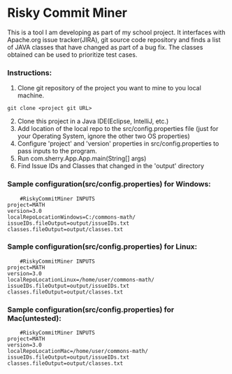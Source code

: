 # Risky Commit Miner
This is a tool I am developing as part of my school project. It interfaces with Apache.org issue tracker(JIRA), git source code repository and finds a list of JAVA classes that have changed as part of a bug fix. The classes obtained can be used to prioritize test cases.

### Instructions:
1. Clone git repository of the project you want to mine to you local machine.
```$xslt
git clone <project git URL>
```
2. Clone this project in a Java IDE(Eclipse, IntelliJ, etc.)
3. Add location of the local repo to the src/config.properties file (just for your Operating System, ignore the other two OS properties)
4. Configure 'project' and 'version' properties in src/config.properties to pass inputs to the program.
5. Run com.sherry.App.App.main(String[] args)
6. Find Issue IDs and Classes that changed in the 'output' directory  


### Sample configuration(src/config.properties) for Windows:
```
    #RiskyCommitMiner INPUTS
project=MATH
version=3.0
localRepoLocationWindows=C:/commons-math/
issueIDs.fileOutput=output/issueIDs.txt
classes.fileOutput=output/classes.txt
```

### Sample configuration(src/config.properties) for Linux:
```
    #RiskyCommitMiner INPUTS
project=MATH
version=3.0
localRepoLocationLinux=/home/user/commons-math/
issueIDs.fileOutput=output/issueIDs.txt
classes.fileOutput=output/classes.txt
```

### Sample configuration(src/config.properties) for Mac(untested):
```
    #RiskyCommitMiner INPUTS
project=MATH
version=3.0
localRepoLocationMac=/home/user/commons-math/
issueIDs.fileOutput=output/issueIDs.txt
classes.fileOutput=output/classes.txt
```
